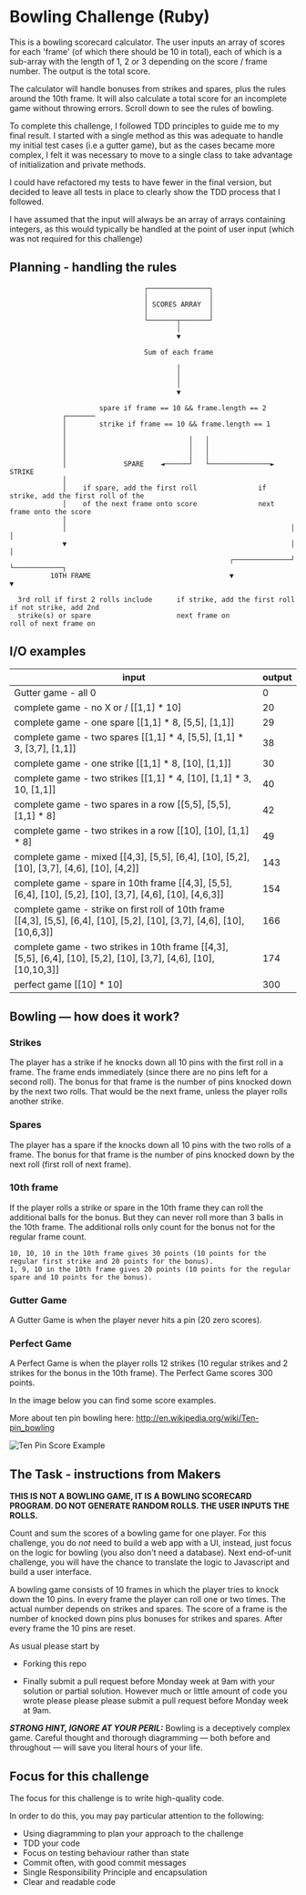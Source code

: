 Bowling Challenge (Ruby)
=================

This is a bowling scorecard calculator. The user inputs an array of scores for each 'frame' (of which there should be 10 in total), each of which is a sub-array with the length of 1, 2 or 3 depending on the score / frame number. The output is the total score.

The calculator will handle bonuses from strikes and spares, plus the rules around the 10th frame. It will also calculate a total score for an incomplete game without throwing errors. Scroll down to see the rules of bowling.

To complete this challenge, I followed TDD principles to guide me to my final result. I started with a single method as this was adequate to handle my initial test cases (i.e a gutter game), but as the cases became more complex, I felt it was necessary to move to a single class to take advantage of initialization and private methods. 

I could have refactored my tests to have fewer in the final version, but decided to leave all tests in place to clearly show the TDD process that I followed.

I have assumed that the input will always be an array of arrays containing integers, as this would typically be handled at the point of user input (which was not required for this challenge)



## Planning - handling the rules




                                     ┌───────────────┐
                                     │               │
                                     │ SCORES ARRAY  │
                                     │               │
                                     └───────┬───────┘
                                             │
                                             ▼

                                     Sum of each frame

                                             │
                                             │
                                             │
                                             ▼

                          spare if frame == 10 && frame.length == 2
                 ┌───────
                 │        strike if frame == 10 && frame.length == 1
                 │
                 │                              │   │
                 │                              │   │
                 │                              │   │
                 │              SPARE    ◄──────┘   └───────────────►    STRIKE
                 │
                 │    if spare, add the first roll               if strike, add the first roll of the
                 │    of the next frame onto score               next frame onto the score
                 │
                 │                                                       │             │
                 ▼                                                       │             │
                                                          ┌──────────────┘             └────────────┐
              10TH FRAME                                  ▼                                         ▼

      3rd roll if first 2 rolls include      if strike, add the first roll            if not strike, add 2nd
      strike(s) or spare                     next frame on                            roll of next frame on



## I/O examples

| input | output |
|-------|--------|
| Gutter game - all 0 | 0 |
| complete game - no X or / [[1,1] * 10]| 20 |
| complete game - one spare [[1,1] * 8, [5,5], [1,1]] | 29 |
| complete game - two spares [[1,1] * 4, [5,5], [1,1] * 3, [3,7], [1,1]] | 38 |
| complete game - one strike [[1,1] * 8, [10], [1,1]] | 30 |
| complete game - two strikes [[1,1] * 4, [10], [1,1] * 3, 10, [1,1]] | 40 |
| complete game - two spares in a row [[5,5], [5,5], [1,1] * 8] | 42 |
| complete game - two strikes in a row [[10], [10], [1,1] * 8] | 49 |
| complete game - mixed [[4,3], [5,5], [6,4], [10], [5,2], [10], [3,7], [4,6], [10], [4,2]] | 143 |
| complete game - spare in 10th frame [[4,3], [5,5], [6,4], [10], [5,2], [10], [3,7], [4,6], [10], [4,6,3]] | 154 |
| complete game - strike on first roll of 10th frame [[4,3], [5,5], [6,4], [10], [5,2], [10], [3,7], [4,6], [10], [10,6,3]] | 166 |
| complete game - two strikes in 10th frame [[4,3], [5,5], [6,4], [10], [5,2], [10], [3,7], [4,6], [10], [10,10,3]] | 174 |
| perfect game [[10] * 10] | 300 |


## Bowling — how does it work?

### Strikes

The player has a strike if he knocks down all 10 pins with the first roll in a frame. The frame ends immediately (since there are no pins left for a second roll). The bonus for that frame is the number of pins knocked down by the next two rolls. That would be the next frame, unless the player rolls another strike.

### Spares

The player has a spare if the knocks down all 10 pins with the two rolls of a frame. The bonus for that frame is the number of pins knocked down by the next roll (first roll of next frame).

### 10th frame

If the player rolls a strike or spare in the 10th frame they can roll the additional balls for the bonus. But they can never roll more than 3 balls in the 10th frame. The additional rolls only count for the bonus not for the regular frame count.

    10, 10, 10 in the 10th frame gives 30 points (10 points for the regular first strike and 20 points for the bonus).
    1, 9, 10 in the 10th frame gives 20 points (10 points for the regular spare and 10 points for the bonus).

### Gutter Game

A Gutter Game is when the player never hits a pin (20 zero scores).

### Perfect Game

A Perfect Game is when the player rolls 12 strikes (10 regular strikes and 2 strikes for the bonus in the 10th frame). The Perfect Game scores 300 points.

In the image below you can find some score examples.

More about ten pin bowling here: http://en.wikipedia.org/wiki/Ten-pin_bowling

![Ten Pin Score Example](images/example_ten_pin_scoring.png)

## The Task - instructions from Makers

**THIS IS NOT A BOWLING GAME, IT IS A BOWLING SCORECARD PROGRAM. DO NOT GENERATE RANDOM ROLLS. THE USER INPUTS THE ROLLS.**

Count and sum the scores of a bowling game for one player. For this challenge, you do _not_ need to build a web app with a UI, instead, just focus on the logic for bowling (you also don't need a database). Next end-of-unit challenge, you will have the chance to translate the logic to Javascript and build a user interface.

A bowling game consists of 10 frames in which the player tries to knock down the 10 pins. In every frame the player can roll one or two times. The actual number depends on strikes and spares. The score of a frame is the number of knocked down pins plus bonuses for strikes and spares. After every frame the 10 pins are reset.

As usual please start by

* Forking this repo

* Finally submit a pull request before Monday week at 9am with your solution or partial solution.  However much or little amount of code you wrote please please please submit a pull request before Monday week at 9am. 

___STRONG HINT, IGNORE AT YOUR PERIL:___ Bowling is a deceptively complex game. Careful thought and thorough diagramming — both before and throughout — will save you literal hours of your life.

## Focus for this challenge
The focus for this challenge is to write high-quality code.

In order to do this, you may pay particular attention to the following:
* Using diagramming to plan your approach to the challenge
* TDD your code
* Focus on testing behaviour rather than state
* Commit often, with good commit messages
* Single Responsibility Principle and encapsulation
* Clear and readable code
